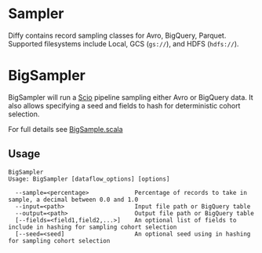 Sampler
=======

Diffy contains record sampling classes for Avro, BigQuery, Parquet. Supported filesystems include Local, GCS (`gs://`), and HDFS (`hdfs://`).

# BigSampler

BigSampler will run a [Scio](https://github.com/spotify/scio) pipeline sampling either Avro or BigQuery data.
 It also allows specifying a seed and fields to hash for deterministic cohort selection.

For full details see [BigSample.scala](https://github.com/spotify/ratatool/blob/master/ratatool-sampling/src/main/scala/com/spotify/ratatool/samplers/BigSampler.scala)

## Usage

```
BigSampler
Usage: BigSampler [dataflow_options] [options]

  --sample=<percentage>             Percentage of records to take in sample, a decimal between 0.0 and 1.0
  --input=<path>                    Input file path or BigQuery table
  --output=<path>                   Output file path or BigQuery table
  [--fields=<field1,field2,...>]    An optional list of fields to include in hashing for sampling cohort selection
  [--seed=<seed]                    An optional seed using in hashing for sampling cohort selection
```
